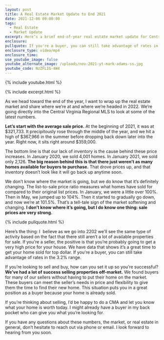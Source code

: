 ```yaml
---
layout: post
title: A Real Estate Market Update to End 2021
date: 2021-12-06 09:00:00
tags:
  - Real Estate
  - Market Update
excerpt: Here’s a brief end-of-year real estate market update for Central Virginia.
enclosure:
pullquote: If you're a buyer, you can still take advantage of rates in the 3.2% range.
enclosure_type: video/mp4
enclosure_time:
use_youtube_image: false
youtube_alternate_image: /uploads/nov-2021-yt-mark-adams-ss.jpg
youtube_code: NzZFLIG-4W4
---
```

{% include youtube.html %}

{% include excerpt.html %}

As we head toward the end of the year, I want to wrap up the real estate market and share where we’re at and where we’re headed in 2022. We’re going directly into the Central Virginia Regional MLS to look at some of the latest numbers.

**Let’s start with the average sale price.** At the beginning of 2021, it was at $321,733. It precipitously rose through the middle of the year, and we hit a high of $367,966 in the summer before dropping back down later into the year. Right now, it sits right around $359,000.&nbsp;

The bottom line is that our lack of inventory is the cause behind these price increases. In January 2020, we sold 4,001 homes. In January 2021, we sold only 2,126. **The big reason behind this is that there just weren’t as many homes available for buyers to purchase.** That drove prices up, and that inventory doesn’t look like it will go back up anytime soon.

We don’t know where the market is going, but we do know that it’s definitely changing. The list-to-sale price ratio measures what homes have sold for compared to their original list prices. In January, we were a little over 100%. Then in May, we jumped up to 104%. Then it started to gradually go down, and now we’re at 101.5%. That’s a tell-tale sign of the market softening and changing. **I don’t know where it’s going, but I do know one thing: sale prices are very strong.**

{% include pullquote.html %}

Here’s the thing: I&nbsp; believe as we go into 2202 we'll see the same type of activity based on the fact that there still aren’t a lot of available properties for sale. If you're a seller, the positive is that you’re probably going to get a very high price for your house. We have data that shows it’s a great time to get your home sold for top dollar. If you're a buyer, you can still take advantage of rates in the 3.2% range.

If you’re looking to sell and buy, how can you set it up so you’re successful? **We’ve had a lot of success selling properties off-market.** We found buyers for many of our sellers without having to put their home on the market. These buyers can meet the seller’s needs in price and flexibility to give them the time to find their new home. This situation puts you in a great position as a buyer because your home is already sold.&nbsp;

If you’re thinking about selling, I’d be happy to do a CMA and let you know what your home is worth today. I might already have a buyer in my back pocket who can give you what you’re looking for.

If you have any questions about these numbers, the market, or real estate in general, don’t hesitate to reach out via phone or email. I look forward to hearing from you soon.

&nbsp;
